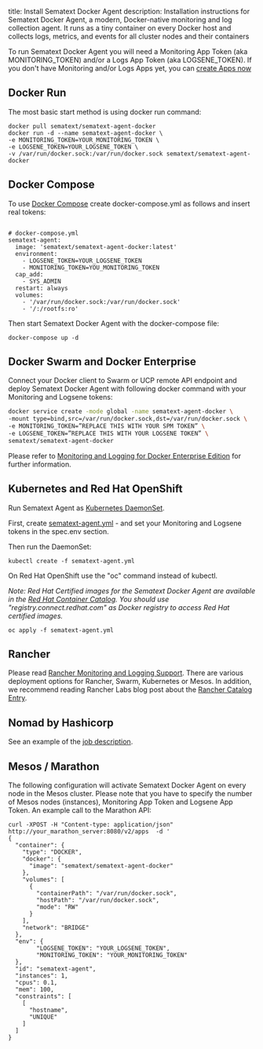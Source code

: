title: Install Sematext Docker Agent
description: Installation instructions for Sematext Docker Agent, a modern, Docker-native monitoring and log collection agent. It runs as a tiny container on every Docker host and collects logs, metrics, and events for all cluster nodes and their containers

To run Sematext Docker Agent you will need a Monitoring App Token (aka
MONITORING_TOKEN) and/or a Logs App Token (aka LOGSENE_TOKEN).  If you don't have Monitoring and/or Logs Apps yet, you can [create Apps now](https://apps.sematext.com/ui/integrations)


## Docker Run

The most basic start method is using docker run command:

```
docker pull sematext/sematext-agent-docker
docker run -d --name sematext-agent-docker \
-e MONITORING_TOKEN=YOUR_MONITORING_TOKEN \
-e LOGSENE_TOKEN=YOUR_LOGSENE_TOKEN \
-v /var/run/docker.sock:/var/run/docker.sock sematext/sematext-agent-docker
```


## Docker Compose

To use [Docker Compose](https://docs.docker.com/compose/) create docker-compose.yml as follows and insert real tokens:

```

# docker-compose.yml
sematext-agent:
  image: 'sematext/sematext-agent-docker:latest'
  environment:
    - LOGSENE_TOKEN=YOUR_LOGSENE_TOKEN
    - MONITORING_TOKEN=YOU_MONITORING_TOKEN
  cap_add:
    - SYS_ADMIN
  restart: always
  volumes:
    - '/var/run/docker.sock:/var/run/docker.sock'
    - '/:/rootfs:ro'

```

Then start Sematext Docker Agent with the docker-compose file:

```
docker-compose up -d
```

## Docker Swarm and Docker Enterprise

Connect your Docker client to Swarm or UCP remote API endpoint and
deploy Sematext Docker Agent with following docker command with your Monitoring and Logsene tokens:

```bash
docker service create -mode global -name sematext-agent-docker \
-mount type=bind,src=/var/run/docker.sock,dst=/var/run/docker.sock \
-e MONITORING_TOKEN=”REPLACE THIS WITH YOUR SPM TOKEN” \
-e LOGSENE_TOKEN=”REPLACE THIS WITH YOUR LOGSENE TOKEN” \
sematext/sematext-agent-docker
```

Please refer to [Monitoring and Logging for Docker Enterprise Edition](https://sematext.com/docker-enterprise-monitoring-and-logging/) for further information.

## Kubernetes and Red Hat OpenShift

Run Sematext Agent as [Kubernetes DaemonSet](https://kubernetes.io/docs/concepts/workloads/controllers/daemonset).

First, create [sematext-agent.yml](https://github.com/sematext/sematext-agent-docker/blob/master/kubernetes/sematext-agent.yml) - and set your Monitoring and Logsene tokens in the spec.env section.

Then run the DaemonSet:

```
kubectl create -f sematext-agent.yml
```

On Red Hat OpenShift use the "oc" command instead of kubectl.

*Note: Red Hat Certified images for the Sematext Docker Agent are available in the [Red Hat Container Catalog](https://access.redhat.com/containers/?tab=overview#/registry.connect.redhat.com/sematext/sematext-agent-docker). You should use "registry.connect.redhat.com" as Docker registry to access Red Hat certified images.*

```
oc apply -f sematext-agent.yml
```

## Rancher

Please read [Rancher Monitoring and Logging Support](https://sematext.com/blog/rancheros-monitoring-and-logging-support/). There are various deployment options for Rancher, Swarm, Kubernetes or Mesos. In addition, we recommend reading Rancher Labs blog post about the [Rancher Catalog Entry](http://rancher.com/new-rancher-community-catalog-monitoring-logging-sematext/).

## Nomad by Hashicorp

See an example of the [job description](https://github.com/sematext/sematext-agent-docker/blob/master/hashicorp-nomad/sematext-docker-agent.nomad).

## Mesos / Marathon

The following configuration will activate Sematext Docker Agent on every node in the Mesos cluster. Please note that you have to specify the number of Mesos nodes (instances), Monitoring App Token and Logsene App Token. An example call to the Marathon API:

```
curl -XPOST -H "Content-type: application/json" http://your_marathon_server:8080/v2/apps  -d '
{
  "container": {
    "type": "DOCKER",
    "docker": {
      "image": "sematext/sematext-agent-docker"
    },
    "volumes": [
      {
        "containerPath": "/var/run/docker.sock",
        "hostPath": "/var/run/docker.sock",
        "mode": "RW"
      }
    ],
    "network": "BRIDGE"
  },
  "env": {
        "LOGSENE_TOKEN": "YOUR_LOGSENE_TOKEN",
        "MONITORING_TOKEN": "YOUR_MONITORING_TOKEN"
  },
  "id": "sematext-agent",
  "instances": 1,
  "cpus": 0.1,
  "mem": 100,
  "constraints": [
    [
      "hostname",
      "UNIQUE"
    ]
  ]
}
```
